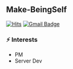 ## Make-BeingSelf

[![Hits](https://hits.seeyoufarm.com/api/count/incr/badge.svg?url=https%3A%2F%2Fgithub.com%2FMake-BeingSelf%2Fhit-counter&count_bg=%23FF4A4A&title_bg=%23666565&icon=&icon_color=%23E7E7E7&title=hits&edge_flat=false)](https://hits.seeyoufarm.com)
[![Gmail Badge](https://img.shields.io/badge/Gmail-d14836?style=flat-square&logo=Gmail&logoColor=white&link=mailto:sowhat443@gmail.com)](mailto:sowhat443@gmail.com)


### ⚡  Interests 
- PM
- Server Dev



<!-- <img src="https://user-images.githubusercontent.com/26273678/106936556-144c5400-6760-11eb-9642-10283560d842.png" width="500"> -->

<!--
[Make-BeingSelf's github stats](https://github-readme-stats.vercel.app/api?username=Make-BeingSelf&show_icons=true) 
-->


<!--
**Make-BeingSelf/Make-BeingSelf** is a ✨ _special_ ✨ repository because its `README.md` (this file) appears on your GitHub profile.

Here are some ideas to get you started:

- 🔭 I’m currently working on ...
- 🌱 I’m currently learning ...
- 👯 I’m looking to collaborate on ...
- 🤔 I’m looking for help with ...
- 💬 Ask me about ...
- 📫 How to reach me: ...
- 😄 Pronouns: ...
- ⚡ Fun fact: ...
-->
